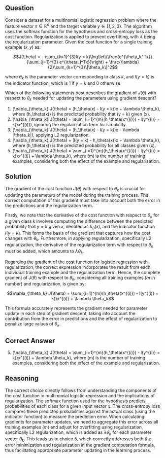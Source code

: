 ## Question
Consider a dataset for a multinomial logistic regression problem where the feature vector $x \in \mathbb{R}^d$ and the target variable $y \in \{1, 2, 3\}$. The algorithm uses the softmax function for the hypothesis and cross-entropy loss as the cost function. Regularization is applied to prevent overfitting, with $\lambda$ being the regularization parameter. Given the cost function for a single training example $(x, y)$ as:

$$J(\theta) = - \sum_{k=1}^{3}I(y = k)\log\left(\frac{e^{\theta_k^Tx}}{\sum_{j=1}^{3} e^{\theta_j^Tx}}\right) + \frac{\lambda}{2}\sum_{k=1}^{3}\|\theta_k\|^2$$

where $\theta_k$ is the parameter vector corresponding to class $k$, and $I(y = k)$ is the indicator function, which is 1 if $y = k$ and 0 otherwise.

Which of the following statements best describes the gradient of $J(\theta)$ with respect to $\theta_k$ needed for updating the parameters using gradient descent?

1. \(\nabla_{\theta_k} J(\theta) = (h_\theta(x) - I(y = k))x + \lambda \theta_k\), where \(h_\theta(x)\) is the predicted probability that \(y = k\) given \(x\).
2. \(\nabla_{\theta_k} J(\theta) = \sum_{i=1}^{m}(h_\theta(x^{(i)}) - I(y^{(i)} = k))x^{(i)}\), ignoring the regularization term for simplicity.
3. \(\nabla_{\theta_k} J(\theta) = (h_\theta(x) - I(y = k))x - \lambda \|\theta_k\|\), applying L2 regularization.
4. \(\nabla_{\theta_k} J(\theta) = (I(y = k) - h_\theta(x))x + \lambda \theta_k\), where \(h_\theta(x)\) is the predicted probability for all classes given \(x\).
5. \(\nabla_{\theta_k} J(\theta) = \sum_{i=1}^{m}(h_\theta(x^{(i)}) - I(y^{(i)} = k))x^{(i)} + \lambda \theta_k\), where \(m\) is the number of training examples, considering both the effect of the example and regularization.

## Solution

The gradient of the cost function $J(\theta)$ with respect to $\theta_k$ is crucial for updating the parameters of the model during the training process. The correct computation of this gradient must take into account both the error in the predictions and the regularization term.

Firstly, we note that the derivative of the cost function with respect to $\theta_k$ for a given class $k$ involves computing the difference between the predicted probability that $y = k$ given $x$, denoted as $h_\theta(x)$, and the indicator function $I(y = k)$. This forms the basis of the gradient that captures how the cost changes with $\theta_k$. Furthermore, in applying regularization, specifically L2 regularization, the derivative of the regularization term with respect to $\theta_k$ must be added, which amounts to $\lambda \theta_k$.

Regarding the gradient of the cost function for logistic regression with regularization, the correct expression incorporates the result from each individual training example and the regularization term. Hence, the complete gradient of $J(\theta)$ with respect to $\theta_k$, considering all training examples ($m$ in number) and regularization, is given by:

$$\nabla_{\theta_k} J(\theta) = \sum_{i=1}^{m}(h_\theta(x^{(i)}) - I(y^{(i)} = k))x^{(i)} + \lambda \theta_k$$

This formula accurately represents the gradient needed for parameter update in each step of gradient descent, taking into account the contribution from the error in predictions and the effect of regularization to penalize large values of $\theta_k$.

## Correct Answer

5. \(\nabla_{\theta_k} J(\theta) = \sum_{i=1}^{m}(h_\theta(x^{(i)}) - I(y^{(i)} = k))x^{(i)} + \lambda \theta_k\), where \(m\) is the number of training examples, considering both the effect of the example and regularization.

## Reasoning

The correct choice directly follows from understanding the components of the cost function in multinomial logistic regression and the implications of regularization. The softmax function used for the hypothesis predicts probabilities of each class for a given input vector $x$. The cross-entropy loss compares these predicted probabilities against the actual class (using the indicator function) to measure the prediction error. When calculating gradients for parameter updates, we need to aggregate this error across all training examples ($m$) and adjust for overfitting using regularization, specifically L2 regularization, which is added as $\lambda \theta_k$ for each parameter vector $\theta_k$. This leads us to choice 5, which correctly addresses both the error minimization and regularization in the gradient computation formula, thus facilitating appropriate parameter updating in the learning process.